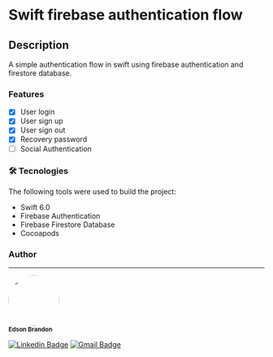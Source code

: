 # Swift firebase authentication flow

## Description
A simple authentication flow in swift using firebase authentication and firestore database.

### Features

- [x] User login
- [x] User sign up
- [x] User sign out
- [x] Recovery password
- [ ] Social Authentication

### 🛠 Tecnologies

The following tools were used to build the project:
- Swift 6.0
- Firebase Authentication
- Firebase Firestore Database
- Cocoapods

### Author
---
<img style="border-radius: 50%;" src="https://avatars.githubusercontent.com/u/49498964?v=4" width="100px;" alt=""/>
 <br />
 <sub><b>Edson Brandon</b></sub></a>

[![Linkedin Badge](https://img.shields.io/badge/-Edson-blue?style=flat-square&logo=Linkedin&logoColor=white&link=https://www.linkedin.com/in/edson-brandon/)](https://www.linkedin.com/in/edson-brandon/) 
[![Gmail Badge](https://img.shields.io/badge/-edsonbrandon@gmail.com-c14438?style=flat-square&logo=Gmail&logoColor=white&link=mailto:edsonbrandon@gmail.com)](mailto:edsonbrandon@gmail.com)
